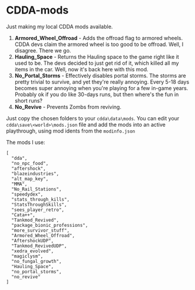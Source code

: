 # CDDA-mods

Just making my local CDDA mods available.

1. **Armored_Wheel_Offroad** - Adds the offroad flag to armored wheels. CDDA devs claim the armored wheel is too good to be offroad. Well, I disagree. There we go.
2. **Hauling_Space** - Returns the Hauling space to the game right like it used to be. The devs decided to just get rid of it, which killed all my items in the car. Well, now it's back here with this mod.
3. **No_Portal_Storms** - Effectively disables portal storms. The storms are pretty trivial to survive, and yet they're really annoying. Every 5-18 days becomes super annoying when you're playing for a few in-game years. Probably ok if you do like 30-days runs, but then where's the fun in short runs?
4. **No_Revive** - Prevents Zombs from reviving.

Just copy the chosen folders to your `cdda\data\mods`. You can edit your `cdda\save\<world>\mods.json` file and add the mods into an active playthrough, using mod idents from the `modinfo.json`


The mods I use: 

```
[
  "dda",
  "no_npc_food",
  "aftershock",
  "blazeindustries",
  "alt_map_key",
  "MMA",
  "No_Rail_Stations",
  "speedydex",
  "stats_through_kills",
  "StatsThroughSkills",
  "sees_player_retro",
  "Cata++",
  "Tankmod_Revived",
  "package_bionic_professions",
  "more_survivor_stuff",
  "Armored_Wheel_Offroad",
  "AftershockUDP",
  "Tankmod_RevivedUDP",
  "xedra_evolved",
  "magiclysm",
  "no_fungal_growth",
  "Hauling_Space",
  "no_portal_storms",
  "no_revive"
]
```

